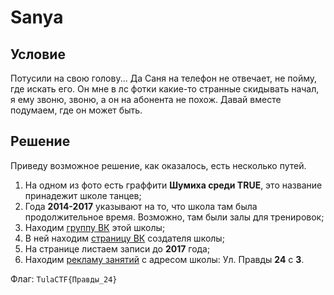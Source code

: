 # Sanya

## Условие

Потусили на свою голову... Да Саня на телефон не отвечает, не пойму, где искать его. Он мне в лс фотки какие-то странные скидывать начал, я ему звоню, звоню, а он на абонента не похож. Давай вместе подумаем, где он может быть.

## Решение

Приведу возможное решение, как оказалось, есть несколько путей.

1. На одном из фото есть граффити **Шумиха среди TRUE**, это название принадежит школе танцев;
2. Года **2014-2017** указывают на то, что школа там была продолжительное время. Возможно, там были залы для тренировок;
3. Находим [группу ВК](https://vk.com/shumihasreditrue) этой школы;
4. В ней находим [страницу ВК](https://vk.com/4kadet4) создателя школы;
5. На странице листаем записи до **2017** года;
6. Находим [рекламу занятий](https://vk.com/4kadet4?w=wall34164286_3007) с адресом школы: Ул. Правды **24** с **3**.

Флаг: `TulaCTF{Правды_24}`
